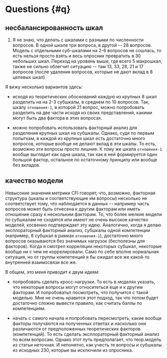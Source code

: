 # Questions {#q}


## несбалансированность шкал

1. Я не знаю, что делать с шкалами с разными по численности вопросов. В одной шкале три вопроса, в другой -- 28 вопросов. Модель с отдельными суб-шкалами на 2-6 вопросов не сошлась, то есть нельзя просто взять и весь опросник превратить в 30 небольших шкал. Переход на уровень выше, где всего 5 макрошкал, также не сильно облегчит ситуацию -- там 13, 33, 28, 21 и 17 вопросов (после удаления вопросов, которые не дают вклад в 8 целевых шкал)

Я вижу несколько вариантов здесь:

- исходя из теоретических обоснований каждую из крупных 8 шкал разделить на на 2-3 субшкалы, в среднем по 10 вопросов. Так, шкалу `отношения-1`, в которой 21 вопрос, можно попробовать разделить на две части исходя из своих представлений, какими могут быть два фактора в этих вопросах.

- можно попробовать использовать факторный анализ для разделения крупных шкал на субшкалы. Однако, судя по первым попыткам, в каждой из крупных шкал есть достаточно много вопросов, которые вообще не делают вклад в эти шкалы. То есть, возможно эти вопросы просто лишние. К тому же шкала `отношения-1` вообще  выглядит как одна шкала, так как в ней формируется один большой фактор, остальное по остаточному принципу или вообще без вкладов.

## качество модели

Невысокие значения метрики CFI говорят, что, возможно, факторная структура (шкалы и соответствующие им вопросы) несколько не соответствует тому, что наблюдается в данных -- например часть вопросов может быть отнесена к другим факторам или иметь отношение сразу к нескольким факторам. То, что более мелкие модели по субшкалам не сходятся или имеют не очень высокое качество моделей, косвенно подтверждает эту идею. Аналогично, когда я делаю эксплораторный факторный анализ, субшкалы одной компетенции (например, 8 субшкал в рамках `отношения-1`), достаточно много вопросов оказываются без значимых нагрузок (бесполезны для факторов). Когда я смотрел корреляции некоторых субшкал, некоторые вообще ни с чем не коррелировали. Само по себе вполне нормальная ситуация, но от группы компетенций я бы ожидал все же какой-то внутренней взаимосвязи все же.

В общем, это меня приводит к двум идеям:

- попробовать сделать кросс-нагрузки. То есть в моделях указать, что некоторые вопросы могут относитеться еще и к другим факторам. И попробоватьп посмотреть, что получится с такой моделью. Мне не очень нравится этот подход, так что потом будет достаточно сложно вывести правило, как считать баллы по компетенциям.

- начать с самого начала и попробовать пересмотреть, какие вообще факторы получаются на полученных ответах и насколько они различаются от предположенных теоретических факторов (компетенций). То есть сделать эксплораторный факторный анализ по всем вопросам. Однако этот путь предполагает, что теор.модель из статьи неточная. И непонятно, как учесть те вопросы и субшкалы из исходных 230, которые вы исключили из опросника.
